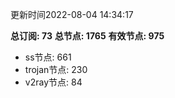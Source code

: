 更新时间2022-08-04 14:34:17

**总订阅: 73**
**总节点: 1765**
**有效节点: 975**
- ss节点: 661
- trojan节点: 230
- v2ray节点: 84
